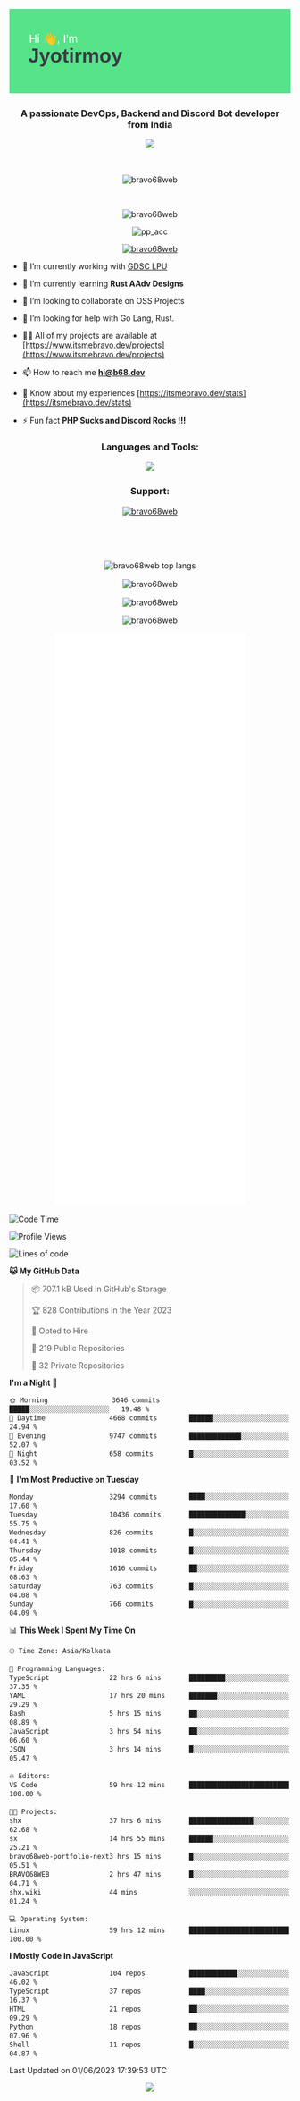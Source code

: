 <p align="center"><img src="header.png"></p>
<h3 align="center">A passionate DevOps, Backend and Discord Bot developer from India</h3>

<p align="center"><a href="https://discord.com/users/457039372009865226"><img src="https://lanyard-profile-readme.vercel.app/api/457039372009865226"></a></p>
                           
<br>
<p align="center"> <img src="https://komarev.com/ghpvc/?username=bravo68web&label=Profile%20views&color=0e75b6&style=flat" alt="bravo68web" /> </p>
<br>


<p align="center"><img src="https://github-profile-trophy.vercel.app/?username=bravo68web&theme=discord&column=3&row=2" alt="bravo68web" /> </p>
<p align="center"><img src="https://osu-embed.b68dev.xyz/pp_acc" alt="pp_acc" /> </p>

<p align="center"> <a href="https://twitter.com/bravo68web" target="blank"><img src="https://img.shields.io/twitter/follow/bravo68web?logo=twitter&style=for-the-badge" alt="bravo68web" /></a> </p>

- 🔭 I’m currently working with [GDSC LPU](https://gdsclpu.live/)

- 🌱 I’m currently learning **Rust AAdv Designs**

- 👯 I’m looking to collaborate on OSS Projects

- 🤝 I’m looking for help with Go Lang, Rust.

- 👨‍💻 All of my projects are available at [https://www.itsmebravo.dev/projects](https://www.itsmebravo.dev/projects)

<!-- - 💬 Ask me about **DF Techs** -->

- 📫 How to reach me **hi@b68.dev**

- 📄 Know about my experiences [https://itsmebravo.dev/stats](https://itsmebravo.dev/stats)

- ⚡ Fun fact **PHP Sucks and Discord Rocks !!!**

<h3 align="center">Languages and Tools:</h3>
<p align="center"> 
<img src="https://skillicons.dev/icons?i=aws,bash,c,cs,cpp,cloudflare,css,dart,devto,discord,bots,docker,electron,ember,emotion,express,fastapi,figma,firebase,flask,gcp,git,github,githubactions,go,gitlab,graphql,heroku,html,ai,ipfs,js,jest,linux,md,mastodon,mongodb,neovim,netlify,nextjs,nginx,nodejs,postgres,postman,powershell,py,react,redis,regex,replit,rocket,rust,sqlite,mysql,stackoverflow,styledcomponents,supabase,sentry,solidity,svg,tailwind,tauri,twitter,ts,unity,v,vercel,vim,vite,wasm,webpack,workers&perline=8&theme=dark" />
</p>

<h3 align="center">Support:</h3>
<p align="center"><a href="https://www.buymeacoffee.com/bravo68web"> <img align="center" src="https://cdn.buymeacoffee.com/buttons/v2/default-yellow.png" height="50" width="210" alt="bravo68web" /></a></p><br><br>
<br>

<p align="center"> <img align="center" src="https://github-readme-stats-sync.vercel.app/api/top-langs?username=bravo68web&count_private=true&show_icons=true&theme=radical&border_radius=10&&langs_count=10&layout=compact" alt="bravo68web top langs" /></p>

<p align="center"> <img align="center" src="https://github-readme-stats-sync.vercel.app/api?username=bravo68web&count_private=true&show_icons=true&theme=radical&border_radius=10" alt="bravo68web" /></p>

<p align="center"> <img align="center" src="https://github-readme-streak-stats.herokuapp.com?user=bravo68web&theme=dracula&hide_border=true" alt="bravo68web" /></p>

<p align="center"> <img align="center" src="https://github-readme-stats-sync.vercel.app/api/wakatime?username=bravo68web&count_private=true&show_icons=true&theme=aura_dark&border_radius=10&&langs_count=10&layout=compact&range=last_7_days" alt="bravo68web" /></p>

<p align="center"><img src="https://raw.githubusercontent.com/BRAVO68WEB/BRAVO68WEB/master/github-metrics.svg"></p>

<!--START_SECTION:waka-->
![Code Time](http://img.shields.io/badge/Code%20Time-4%2C818%20hrs%2020%20mins-blue)

![Profile Views](http://img.shields.io/badge/Profile%20Views-54-blue)

![Lines of code](https://img.shields.io/badge/From%20Hello%20World%20I%27ve%20Written-58.1%20million%20lines%20of%20code-blue)

**🐱 My GitHub Data** 

> 📦 707.1 kB Used in GitHub's Storage 
 > 
> 🏆 828 Contributions in the Year 2023
 > 
> 💼 Opted to Hire
 > 
> 📜 219 Public Repositories 
 > 
> 🔑 32 Private Repositories 
 > 
**I'm a Night 🦉** 

```text
🌞 Morning                3646 commits        █████░░░░░░░░░░░░░░░░░░░░   19.48 % 
🌆 Daytime                4668 commits        ██████░░░░░░░░░░░░░░░░░░░   24.94 % 
🌃 Evening                9747 commits        █████████████░░░░░░░░░░░░   52.07 % 
🌙 Night                  658 commits         █░░░░░░░░░░░░░░░░░░░░░░░░   03.52 % 
```
📅 **I'm Most Productive on Tuesday** 

```text
Monday                   3294 commits        ████░░░░░░░░░░░░░░░░░░░░░   17.60 % 
Tuesday                  10436 commits       ██████████████░░░░░░░░░░░   55.75 % 
Wednesday                826 commits         █░░░░░░░░░░░░░░░░░░░░░░░░   04.41 % 
Thursday                 1018 commits        █░░░░░░░░░░░░░░░░░░░░░░░░   05.44 % 
Friday                   1616 commits        ██░░░░░░░░░░░░░░░░░░░░░░░   08.63 % 
Saturday                 763 commits         █░░░░░░░░░░░░░░░░░░░░░░░░   04.08 % 
Sunday                   766 commits         █░░░░░░░░░░░░░░░░░░░░░░░░   04.09 % 
```


📊 **This Week I Spent My Time On** 

```text
🕑︎ Time Zone: Asia/Kolkata

💬 Programming Languages: 
TypeScript               22 hrs 6 mins       █████████░░░░░░░░░░░░░░░░   37.35 % 
YAML                     17 hrs 20 mins      ███████░░░░░░░░░░░░░░░░░░   29.29 % 
Bash                     5 hrs 15 mins       ██░░░░░░░░░░░░░░░░░░░░░░░   08.89 % 
JavaScript               3 hrs 54 mins       ██░░░░░░░░░░░░░░░░░░░░░░░   06.60 % 
JSON                     3 hrs 14 mins       █░░░░░░░░░░░░░░░░░░░░░░░░   05.47 % 

🔥 Editors: 
VS Code                  59 hrs 12 mins      █████████████████████████   100.00 % 

🐱‍💻 Projects: 
shx                      37 hrs 6 mins       ████████████████░░░░░░░░░   62.68 % 
sx                       14 hrs 55 mins      ██████░░░░░░░░░░░░░░░░░░░   25.21 % 
bravo68web-portfolio-next3 hrs 15 mins       █░░░░░░░░░░░░░░░░░░░░░░░░   05.51 % 
BRAVO68WEB               2 hrs 47 mins       █░░░░░░░░░░░░░░░░░░░░░░░░   04.71 % 
shx.wiki                 44 mins             ░░░░░░░░░░░░░░░░░░░░░░░░░   01.24 % 

💻 Operating System: 
Linux                    59 hrs 12 mins      █████████████████████████   100.00 % 
```

**I Mostly Code in JavaScript** 

```text
JavaScript               104 repos           ████████████░░░░░░░░░░░░░   46.02 % 
TypeScript               37 repos            ████░░░░░░░░░░░░░░░░░░░░░   16.37 % 
HTML                     21 repos            ██░░░░░░░░░░░░░░░░░░░░░░░   09.29 % 
Python                   18 repos            ██░░░░░░░░░░░░░░░░░░░░░░░   07.96 % 
Shell                    11 repos            █░░░░░░░░░░░░░░░░░░░░░░░░   04.87 % 
```




 Last Updated on 01/06/2023 17:39:53 UTC
<!--END_SECTION:waka-->

<p align="center"><img src="https://bravo68web.me/images/header_.png"></p>

